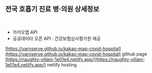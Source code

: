 ## 전국 호흡기 진료 병·의원 상세정보

<br>

- 카카오맵 API
- 공공데이타 오픈 API : 건강보험심사평가원 제공

[https://yarnserve.github.io/kakao-map-covid-hospital](https://yarnserve.github.io/kakao-map-covid-hospital) github page
[https://naughty-villani-1e01e4.netlify.app/](https://naughty-villani-1e01e4.netlify.app/) netlify hosting
